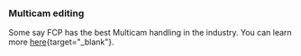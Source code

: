 ### Multicam editing

Some say FCP has the best Multicam handling in the industry.
You can learn more [here](https://support.apple.com/en-au/guide/final-cut-pro/ver10e087fd/mac){target="_blank"}.
